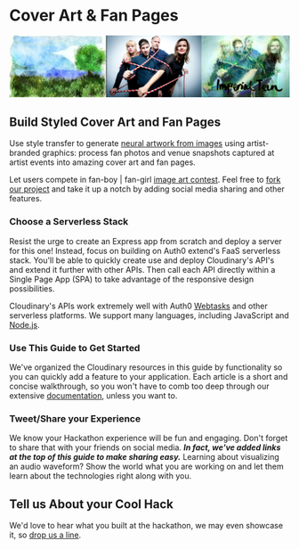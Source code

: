 # Cover Art & Fan Pages

![](../.gitbook/assets/imperial-styled.jpg)

## Build Styled Cover Art and Fan Pages

Use style transfer to generate [neural artwork from images](../cloudinary/neural-artwork.md) using artist-branded graphics: process fan photos and venue snapshots captured at artist events into amazing cover art and fan pages.

Let users compete in fan-boy \| fan-girl [image art contest](https://faas-cloudinary.com/wt-60a287cd40c53f6e56bd60ac8922bc3e-0/style-transfer). Feel free to [fork our project](../cloudinary/webtask-and-cloudinary.md) and take it up a notch by adding social media sharing and other features.

### Choose a Serverless Stack

Resist the urge to create an Express app from scratch and deploy a server for this one! Instead, focus on building on Auth0 extend's FaaS serverless stack. You'll be able to quickly create use and deploy Cloudinary's API's and extend it further with other APIs. Then call each API directly within a Single Page App \(SPA\) to take advantage of the responsive design possibilities.

Cloudinary's APIs work extremely well with Auth0 [Webtasks](https://webtask.io) and other serverless platforms. We support many languages, including JavaScript and [Node.js](https://cloudinary.com/documentation/node_integration).

### Use This Guide to Get Started

We've organized the Cloudinary resources in this guide by functionality so you can quickly add a feature to your application. Each article is a short and concise walkthrough, so you won't have to comb too deep through our extensive [documentation](https://cloudinary.com/documentation), unless you want to.

### Tweet/Share your Experience

We know your Hackathon experience will be fun and engaging. Don't forget to share that with your friends on social media. _**In fact, we've added links at the top of this guide to make sharing easy.**_ Learning about visualizing an audio waveform? Show the world what you are working on and let them learn about the technologies right along with you.

## Tell us About your Cool Hack

We'd love to hear what you built at the hackathon, we may even showcase it, so [drop us a line](mailto:Dan.Gilmore@cloudinary.com).

